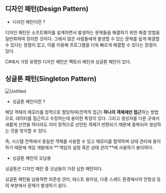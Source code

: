 ## 디자인 패턴(Design Pattern)

- 디자인 패턴이란 ?

디자인 패턴은 소프트웨어를 설계하면서 발생하는 문제들을 해결하기 위한 해결 방법을 일반화하여 정리한 것이다. 그래서 많은 사람들에게 발생할 수 있는 문제를 쉽게 해결할 수 있다는 장점이 있고, 이를 이용해 프로그램을 더욱 빠르게 해결할 수 있다는 장점이 있다.

C#에서 가장 유명한 디자인 패턴은 팩토리 패턴과 싱글톤 패턴이 있다.

## 싱글톤 패턴(Singleton Pattern)

![Untitled](https://prod-files-secure.s3.us-west-2.amazonaws.com/d20c9398-3a12-4aae-86e9-5b02a25b9a6f/6370a880-5071-4020-9336-cf3b1d1a319f/Untitled.png)

- 싱글톤 패턴이란 ?

해당 객체의 메모리를 정적으로 할당하여(전역적 접근) **하나의 객체에만 접근**하는 방법으로, 데이터를 접근하고 수정하는데  용이한 특징이 있다. 그리고 생성자를 다른 곳에서 새롭게 선언을 하더라도 이미 정적으로 선언된 객체가 반환되기 때문에 중복되어 생성하는 것을 방지할 수 있다.

즉,  시스템 전역에서 동일한 객체를 사용할 수 있고 메모리를 절약하며 상태 관리에 용이하기 때문에 게임 개발에서 **‘게임의 설정 혹은 상태 관리’**에 사용하기 용이하다.

- 싱글톤 패턴의 오남용

싱글톤은 디자인 패턴 중 오남용이 가장 심한 패턴이다. 

싱글톤 패턴을 남용하면 의존성 관리, 테스트 용이성, 다중 스레드 환경에서의 안정성 등의 부분에서 문제가 발생하기 쉽다.